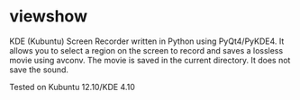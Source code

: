 viewshow
========

KDE (Kubuntu) Screen Recorder written in Python using PyQt4/PyKDE4.
It allows you to select a region on the screen to record and saves a lossless movie using avconv.
The movie is saved in the current directory.
It does not save the sound.

Tested on Kubuntu 12.10/KDE 4.10

